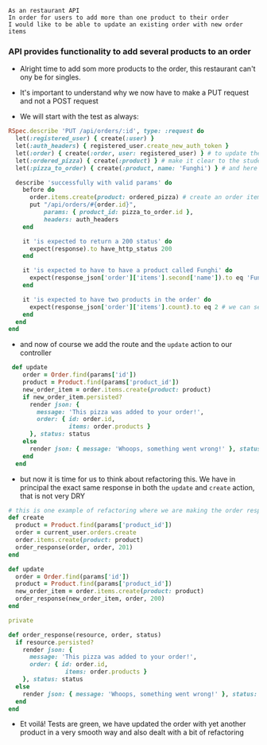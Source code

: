 ```
As an restaurant API
In order for users to add more than one product to their order
I would like to be able to update an existing order with new order items
```
### API provides functionality to add several products to an order

- Alright time to add som more products to the order, this restaurant can't ony be for singles. 
- It's important to understand why we now have to make a PUT request and not a POST request

- We will start with the test as always: 
```ruby
RSpec.describe 'PUT /api/orders/:id', type: :request do
  let(:registered_user) { create(:user) }
  let(:auth_headers) { registered_user.create_new_auth_token }
  let(:order) { create(:order, user: registered_user) } # to update the order, we need to have an order from start to update
  let(:ordered_pizza) { create(:product) } # make it clear to the students that we will create two products, one that is already ordered and one that we will order now
  let(:pizza_to_order) { create(:product, name: 'Funghi') } # and here we have the pizza that we want to order now! 

  describe 'successfully with valid params' do
    before do
      order.items.create(product: ordered_pizza) # create an order item in the order that is created so that it has 'one' product already
      put "/api/orders/#{order.id}",
          params: { product_id: pizza_to_order.id },
          headers: auth_headers
    end

    it 'is expected to return a 200 status' do
      expect(response).to have_http_status 200
    end

    it 'is expected to have to have a product called Funghi' do
      expect(response_json['order']['items'].second['name']).to eq 'Funghi'
    end

    it 'is expected to have two products in the order' do
      expect(response_json['order']['items'].count).to eq 2 # we can see that the response will be very similar, in fact the exact same as when we added the first item, because we want to display the same information to the user no matter if it is the first or twentyfirst product
    end
  end
end
```
- and now of course we add the route and the `update` action to our controller

```ruby
 def update
    order = Order.find(params['id'])
    product = Product.find(params['product_id'])
    new_order_item = order.items.create(product: product)
    if new_order_item.persisted?
      render json: {
        message: 'This pizza was added to your order!',
        order: { id: order.id,
                 items: order.products }
      }, status: status
    else
      render json: { message: 'Whoops, something went wrong!' }, status: 422
    end
  end
```
- but now it is time for us to think about refactoring this. We have in principal the exact same response in both the `update` and `create` action, that is not very DRY

```ruby
# this is one example of refactoring where we are making the order response dynamic by sending in the arguments. Explain the solution and always comment out code when dealing with refactoring so that the students can get a good flow but also see the difference of the two implementations after. 
def create
  product = Product.find(params['product_id'])
  order = current_user.orders.create
  order.items.create(product: product)
  order_response(order, order, 201)
end

def update
  order = Order.find(params['id'])
  product = Product.find(params['product_id'])
  new_order_item = order.items.create(product: product)
  order_response(new_order_item, order, 200)
end

private

def order_response(resource, order, status) 
  if resource.persisted?
    render json: {
      message: 'This pizza was added to your order!',
      order: { id: order.id,
                items: order.products }
    }, status: status
  else
    render json: { message: 'Whoops, something went wrong!' }, status: 422
  end
end
```

- Et voilá! Tests are green, we have updated the order with yet another product in a very smooth way and also dealt with a bit of refactoring 
